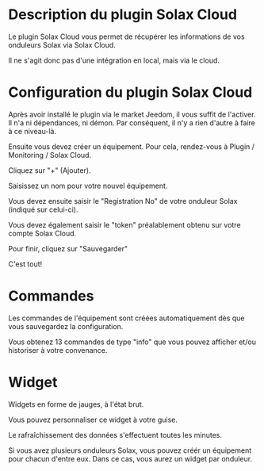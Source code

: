 Description du plugin Solax Cloud 
===

Le plugin Solax Cloud vous permet de récupérer les informations de vos onduleurs Solax via Solax Cloud.

Il ne s'agit donc pas d'une intégration en local, mais via le cloud.

Configuration du plugin Solax Cloud 
===

Après avoir installé le plugin via le market Jeedom, il vous suffit de l'activer. Il n'a ni dépendances, ni démon. Par conséquent, il n'y a rien d'autre à faire à ce niveau-là.

Ensuite vous devez créer un équipement. Pour cela, rendez-vous à Plugin / Monitoring / Solax Cloud.

Cliquez sur "+" (Ajouter).

Saisissez un nom pour votre nouvel équipement.

Vous devez ensuite saisir le "Registration No" de votre onduleur Solax (indiqué sur celui-ci).

Vous devez également saisir le "token" préalablement obtenu sur votre compte Solax Cloud.

Pour finir, cliquez sur "Sauvegarder"

C'est tout!


Commandes 
===

Les commandes de l'équipement sont créées automatiquement dès que vous sauvegardez la configuration.

Vous obtenez 13 commandes de type "info" que vous pouvez afficher et/ou historiser à votre convenance. 


Widget 
===

Widgets en forme de jauges, à l'état brut.

Vous pouvez personnaliser ce widget à votre guise.

Le rafraîchissement des données s'effectuent toutes les minutes.

Si vous avez plusieurs onduleurs Solax, vous pouvez créér un équipement pour chacun d'entre eux. Dans ce cas, vous aurez un widget par onduleur.
